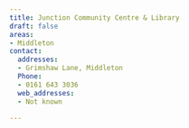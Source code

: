 ```yaml
---
title: Junction Community Centre & Library
draft: false
areas:
- Middleton
contact:
  addresses:
  - Grimshaw Lane, Middleton
  Phone:
  - 0161 643 3036
  web_addresses:
  - Not known

---
```


